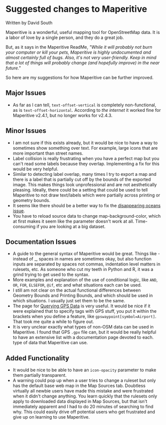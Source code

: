 # Suggested changes to Maperitive
Written by David South

Maperitive is a wonderful, useful mapping tool for OpenStreetMap data. It is a labor of love by a single person, and they do a great job. 

But, as it says in the Maperitive ReadMe,
*"While it will probably not burn your computer or kill your pets, Maperitive is highly undocumented* 
*and almost certainly full of bugs. Also, it's not very user-friendly.*
*Keep in mind that a lot of things will probably change (and hopefully improve) in the near future."*

So here are my suggestions for how Maperitive can be further improved.

## Major Issues
* As far as I can tell, `text-offset-vertical` is completely non-functional, as is `text-offset-horizontal`. According to *the internet* it worked fine for Maperitive v2.4.1, but no longer works for v2.4.3.

## Minor Issues
* I am not sure if this exists already, but it would be nice to have a way to sometimes show something over text. For example, large icons that are more important than street names.
* Label collision is really frustrating when you have a perfect map but you can't read some labels because they overlap. Implementing a fix for this would be very helpful.
* Similar to detecting label overlap, many times I try to export a map and there is a label that is partially cut off by the bounds of the exported image. This makes things look unprofessional and are not aesthetically pleasing. Ideally, there  could be a setting that could be used to tell Maperitive to not draw text/labels which were partially across printing or geometry bounds.
* It seems like there should be a better way to fix the [disappearing oceans issue](http://maperitive.net/docs/Rendering_Coastlines_And_Sea.html).
* You have to reload source data to change map-background-color, which at first makes it seem like the parameter doesn't work at all. Time-consuming if you are looking at a big dataset.

## Documentation Issues
* A guide to the general syntax of Maperitive would be great. Things like - instead of _, spaces in names are sometimes okay, but also function inputs are separated by spaces not commas, indentation level matters in rulesets, etc. As someone who cut my teeth in Python and R, it was a grind trying to get used to the syntax.
* More examples and explanation of the use of conditional logic, like `AND`, `OR`, `FOR`, `ELSEFOR`, `@if`, etc and what situations each can be used.
* I still am not clear on the actual functional differences between Geometry Bounds and Printing Bounds, and which should be used in which situations. I usually just set them to be the same.
* The page for [Querying GPS Data](http://maperitive.net/docs/Querying_GPS_Data.html) is very useful. It would be nice if it were explained that to specify tags with GPS stuff, you put it within the brackets when you define a feature, like `gpswaypoint[symbol=Airport]`. That took me quite a while to figure out.
* It is very unclear exactly what types of non-OSM data can be used in Maperitive. I found that GPS `.gpx` file can, but it would be really helpful to have an extensive list with a documentation page devoted to each.
 type of data that Maperitive can use.
 
## Added Functionality
* It would be nice to be able to have an `icon-opacity` parameter to make them partially transparent. 
* A warning could pop up when a user tries to change a ruleset but only has the default base web map in the Map Sources tab. Doubtless virtually all newbie users have made this mistake and were frustrated when it didn't change anything. You learn quickly that the rulesets only apply to downloaded data displayed in Map Sources, but that isn't immediately apparent and I had to do 20 minutes of searching to find why. This could easily drive off potential users who get frustrated and give up on learning to use Maperitive.
